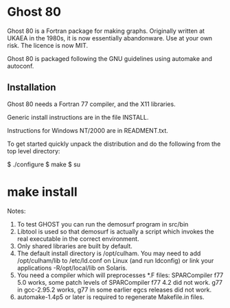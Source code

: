 Ghost 80
========

Ghost 80 is a Fortran package for making graphs. Originally written at
UKAEA in the 1980s, it is now essentially abandonware. Use at your own
risk. The licence is now MIT.

Ghost 80 is packaged following the GNU guidelines using
automake and autoconf.

## Installation

Ghost 80 needs a Fortran 77 compiler, and the X11 libraries.

Generic install instructions are in the file INSTALL.

Instructions for Windows NT/2000 are in READMENT.txt.

To get started quickly unpack the distribution and do
the following from the top level directory:

$ ./configure
$ make
$ su
# make install


Notes:

1) To test GHOST you can run the demosurf program in src/bin
2) Libtool is used so that demosurf is actually a script which
invokes the real executable in the correct environment.
3) Only shared libraries are built by default.
4) The default install directory is /opt/culham. You may need to
add /opt/culham/lib to /etc/ld.conf on Linux (and run ldconfig) or 
link your applications  -R/opt/local/lib on Solaris.
5) You need a compiler which will preprocesses *.F files: SPARCompiler 
f77 5.0 works, some patch levels of SPARCompiler f77 4.2 did not work. 
g77 in gcc-2.95.2 works, g77 in some earlier egcs releases did not work.
6) automake-1.4p5 or later is required to regenerate Makefile.in files.


